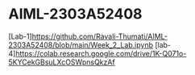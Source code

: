 # AIML-2303A52408
[Lab-1]https://github.com/Ravali-Thumati/AIML-2303A52408/blob/main/Week_2_Lab.ipynb
[lab-4]https://colab.research.google.com/drive/1K-Q071o-5KYCekGBsuLXcOSWpnsQkzAf
